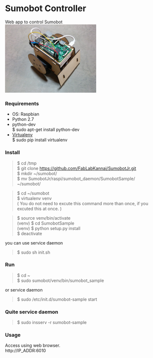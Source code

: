 Sumobot Controller
===============

Web app to control Sumobot <br>
<img src="https://github.com/FabLabKannai/SumobotJr/blob/master/docs/raspi_ver.jpg" width="300" /> <br/>

### Requirements
- OS: Raspbian <br>
- Python 2.7 <br>
- python-dev <br>
$ sudo apt-get install python-dev <br>
- [Virtualenv](https://virtualenv.readthedocs.org/en/latest/) <br>
$ sudo pip install virtualenv <br>

### Install
> $ cd /tmp<br>
$ git clone https://github.com/FabLabKannai/SumobotJr.git <br>
$ mkdir ~/sumobot/ <br>
$ mv SumobotJr/raspi/sumobot_daemon/SumobotSample/ ~/sumobot/ <br>

> $ cd ~/sumobot <br>
$ virtualenv venv <br>
( You do not need to excute this command more than once, if you excuted this at once. ) <br>

> $ source venv/bin/activate <br>
(venv) $ cd SumobotSample <br>
(venv) $ python setup.py install <br>
$ deactivate <br>

you can use service daemon <br>
> $ sudo sh init.sh <br>

### Run
> $ cd ~<br>
$ sudo sumobot/venv/bin/sumobot_sample <br>

or service daemon <br>
> $ sudo /etc/init.d/sumobot-sample start <br>

### Quite service daemon
> $ sudo insserv -r sumobot-sample

### Usage
Access using web browser. <br>
http://IP_ADDR:6010 <br>
